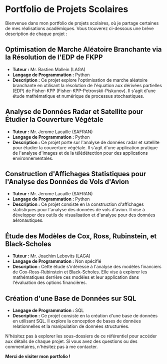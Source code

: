 # Portfolio de Projets Scolaires

Bienvenue dans mon portfolio de projets scolaires, où je partage certaines de mes réalisations académiques. Vous trouverez ci-dessous une brève description de chaque projet :

## Optimisation de Marche Aléatoire Branchante via la Résolution de l'EDP de FKPP
- **Tuteur :** Mr. Bastien Mallein (LAGA)
- **Langage de Programmation :** Python
- **Description :** Ce projet explore l'optimisation de marche aléatoire branchante en utilisant la résolution de l'équation aux dérivées partielles (EDP) de Fisher-KPP (Fisher-KPP-Petrovskii-Piskunov). Il s'agit d'une étude mathématique et numérique de processus stochastiques.

## Analyse de Données Radar et Satellite pour Étudier la Couverture Végétale
- **Tuteur :** Mr. Jerome Lacaille (SAFRAN)
- **Langage de Programmation :** Python
- **Description :** Ce projet porte sur l'analyse de données radar et satellite pour étudier la couverture végétale. Il s'agit d'une application pratique de l'analyse d'images et de la télédétection pour des applications environnementales.

## Construction d'Affichages Statistiques pour l'Analyse des Données de Vols d'Avion
- **Tuteur :** Mr. Jerome Lacaille (SAFRAN)
- **Langage de Programmation :** Python
- **Description :** Ce projet consiste en la construction d'affichages statistiques pour l'analyse des données de vols d'avion. Il vise à développer des outils de visualisation et d'analyse pour des données aéronautiques.

## Étude des Modèles de Cox, Ross, Rubinstein, et Black-Scholes
- **Tuteur :** Mr. Joachim Lebovits (LAGA)
- **Langage de Programmation :** Non spécifié
- **Description :** Cette étude s'intéresse à l'analyse des modèles financiers de Cox-Ross-Rubinstein et Black-Scholes. Elle vise à explorer les mathématiques derrière ces modèles et leur application dans l'évaluation des options financières.

## Création d'une Base de Données sur SQL
- **Langage de Programmation :** SQL
- **Description :** Ce projet consiste en la création d'une base de données en utilisant SQL. Il explore la conception de bases de données relationnelles et la manipulation de données structurées.

N'hésitez pas à explorer les sous-dossiers de ce référentiel pour accéder aux détails de chaque projet. Si vous avez des questions ou des commentaires, n'hésitez pas à me contacter.

**Merci de visiter mon portfolio !**
